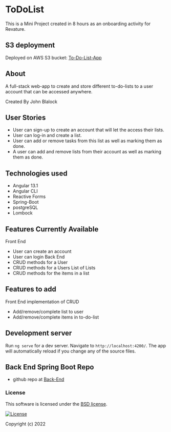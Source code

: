 # ToDoList

This is a Mini Project created in 8 hours as an onboarding activity for Revature.

## S3 deployment
Deployed on AWS S3 bucket: [To-Do-List-App](http://to-do-list-deploy.s3-website-us-west-2.amazonaws.com/#)

## About

A full-stack web-app to create and store different to-do-lists to a user account that can be accessed anywhere.

Created By John Blalock

## User Stories

- User can sign-up to create an account that will let the access their lists.
- User can log-in and create a list.
- User can add or remove tasks from this list as well as marking them as done.
- A user can add and remove lists from their account as well as marking them as done.

## Technologies used

- Angular 13.1
- Angular CLI
- Reactive Forms
- Spring-Boot
- postgreSQL
- Lombock

## Features Currently Available

Front End
- User can create an account
- User can login
Back End
- CRUD methods for a User
- CRUD methods for a Users List of Lists
- CRUD methods for the items in a list

## Features to add

Front End implementation of CRUD
- Add/remove/complete list to user
- Add/remove/complete items in to-do-list

## Development server

Run `ng serve` for a dev server. Navigate to `http://localhost:4200/`. The app will automatically reload if you change any of the source files.

## Back End Spring Boot Repo

- github repo at [Back-End](https://github.com/simpledimplejohn/to-do-list-spring-boot)

### __License__
This software is licensed under the [BSD license](license.txt).

[![License](https://img.shields.io/badge/License-BSD%202--Clause-orange.svg)](https://opensource.org/licenses/BSD-2-Clause)

Copyright (c) 2022


